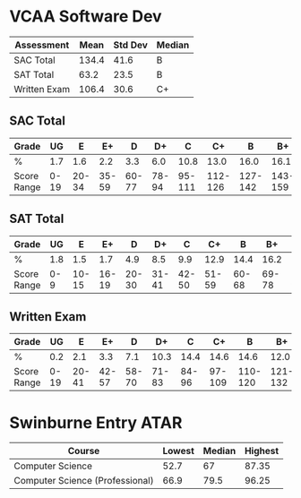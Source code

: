 # VCAA Software Dev
| Assessment   | Mean  | Std Dev | Median |
| ------------ | ----- | ------- | ------ |
| SAC Total    | 134.4 | 41.6    | B      |
| SAT Total    | 63.2  | 23.5    | B      |
| Written Exam | 106.4 | 30.6    | C+     |
## SAC Total
| Grade       | UG   | E     | E+    | D     | D+    | C      | C+      | B       | B+      | A       | A+      |
| ----------- | ---- | ----- | ----- | ----- | ----- | ------ | ------- | ------- | ------- | ------- | ------- |
| %           | 1.7  | 1.6   | 2.2   | 3.3   | 6.0   | 10.8   | 13.0    | 16.0    | 16.1    | 15.8    | 13.4    |
| Score Range | 0-19 | 20-34 | 35-59 | 60-77 | 78-94 | 95-111 | 112-126 | 127-142 | 143-159 | 160-180 | 181-200 |
## SAT Total
| Grade       | UG  | E     | E+    | D     | D+    | C     | C+    | B     | B+    | A     | A+     |
| ----------- | --- | ----- | ----- | ----- | ----- | ----- | ----- | ----- | ----- | ----- | ------ |
| %           | 1.8 | 1.5   | 1.7   | 4.9   | 8.5   | 9.9   | 12.9  | 14.4  | 16.2  | 16.3  | 11.8   |
| Score Range | 0-9 | 10-15 | 16-19 | 20-30 | 31-41 | 42-50 | 51-59 | 60-68 | 69-78 | 79-92 | 93-100 |
## Written Exam
| Grade       | UG   | E     | E+    | D     | D+    | C     | C+     | B       | B+      | A       | A+      |
| ----------- | ---- | ----- | ----- | ----- | ----- | ----- | ------ | ------- | ------- | ------- | ------- |
| %           | 0.2  | 2.1   | 3.3   | 7.1   | 10.3  | 14.4  | 14.6   | 14.6    | 12.0    | 11.5    | 10.0    |
| Score Range | 0-19 | 20-41 | 42-57 | 58-70 | 71-83 | 84-96 | 97-109 | 110-120 | 121-132 | 133-146 | 147-200 |
# Swinburne Entry ATAR
| Course                          | Lowest | Median | Highest |
| ------------------------------- | ------ | ------ | ------- |
| Computer Science                | 52.7   | 67     | 87.35   |
| Computer Science (Professional) | 66.9   | 79.5   | 96.25   |

